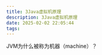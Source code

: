 ```yaml
---
title: 3Java虚拟机原理
description: 3Java虚拟机原理
date: 2025-02-02 22:05:44
tags:
---
```

JVM为什么被称为机器（machine）？


